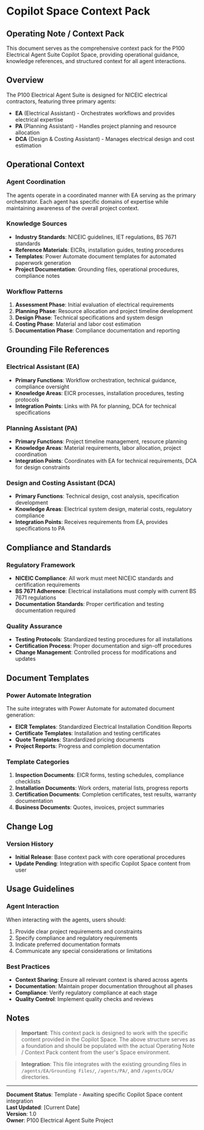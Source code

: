 # Copilot Space Context Pack

## Operating Note / Context Pack

This document serves as the comprehensive context pack for the P100 Electrical Agent Suite Copilot Space, providing operational guidance, knowledge references, and structured context for all agent interactions.

## Overview

The P100 Electrical Agent Suite is designed for NICEIC electrical contractors, featuring three primary agents:
- **EA** (Electrical Assistant) - Orchestrates workflows and provides electrical expertise
- **PA** (Planning Assistant) - Handles project planning and resource allocation  
- **DCA** (Design & Costing Assistant) - Manages electrical design and cost estimation

## Operational Context

### Agent Coordination
The agents operate in a coordinated manner with EA serving as the primary orchestrator. Each agent has specific domains of expertise while maintaining awareness of the overall project context.

### Knowledge Sources
- **Industry Standards**: NICEIC guidelines, IET regulations, BS 7671 standards
- **Reference Materials**: EICRs, installation guides, testing procedures
- **Templates**: Power Automate document templates for automated paperwork generation
- **Project Documentation**: Grounding files, operational procedures, compliance notes

### Workflow Patterns
1. **Assessment Phase**: Initial evaluation of electrical requirements
2. **Planning Phase**: Resource allocation and project timeline development
3. **Design Phase**: Technical specifications and system design
4. **Costing Phase**: Material and labor cost estimation
5. **Documentation Phase**: Compliance documentation and reporting

## Grounding File References

### Electrical Assistant (EA)
- **Primary Functions**: Workflow orchestration, technical guidance, compliance oversight
- **Knowledge Areas**: EICR processes, installation procedures, testing protocols
- **Integration Points**: Links with PA for planning, DCA for technical specifications

### Planning Assistant (PA)
- **Primary Functions**: Project timeline management, resource planning
- **Knowledge Areas**: Material requirements, labor allocation, project coordination
- **Integration Points**: Coordinates with EA for technical requirements, DCA for design constraints

### Design and Costing Assistant (DCA)
- **Primary Functions**: Technical design, cost analysis, specification development
- **Knowledge Areas**: Electrical system design, material costs, regulatory compliance
- **Integration Points**: Receives requirements from EA, provides specifications to PA

## Compliance and Standards

### Regulatory Framework
- **NICEIC Compliance**: All work must meet NICEIC standards and certification requirements
- **BS 7671 Adherence**: Electrical installations must comply with current BS 7671 regulations
- **Documentation Standards**: Proper certification and testing documentation required

### Quality Assurance
- **Testing Protocols**: Standardized testing procedures for all installations
- **Certification Process**: Proper documentation and sign-off procedures
- **Change Management**: Controlled process for modifications and updates

## Document Templates

### Power Automate Integration
The suite integrates with Power Automate for automated document generation:
- **EICR Templates**: Standardized Electrical Installation Condition Reports
- **Certificate Templates**: Installation and testing certificates
- **Quote Templates**: Standardized pricing documents
- **Project Reports**: Progress and completion documentation

### Template Categories
1. **Inspection Documents**: EICR forms, testing schedules, compliance checklists
2. **Installation Documents**: Work orders, material lists, progress reports
3. **Certification Documents**: Completion certificates, test results, warranty documentation
4. **Business Documents**: Quotes, invoices, project summaries

## Change Log

### Version History
- **Initial Release**: Base context pack with core operational procedures
- **Update Pending**: Integration with specific Copilot Space content from user

## Usage Guidelines

### Agent Interaction
When interacting with the agents, users should:
1. Provide clear project requirements and constraints
2. Specify compliance and regulatory requirements
3. Indicate preferred documentation formats
4. Communicate any special considerations or limitations

### Best Practices
- **Context Sharing**: Ensure all relevant context is shared across agents
- **Documentation**: Maintain proper documentation throughout all phases
- **Compliance**: Verify regulatory compliance at each stage
- **Quality Control**: Implement quality checks and reviews

## Notes

> **Important**: This context pack is designed to work with the specific content provided in the Copilot Space. The above structure serves as a foundation and should be populated with the actual Operating Note / Context Pack content from the user's Space environment.

> **Integration**: This file integrates with the existing grounding files in `/agents/EA/Grounding Files/`, `/agents/PA/`, and `/agents/DCA/` directories.

---

**Document Status**: Template - Awaiting specific Copilot Space content integration  
**Last Updated**: [Current Date]  
**Version**: 1.0  
**Owner**: P100 Electrical Agent Suite Project